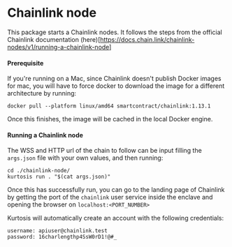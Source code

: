 Chainlink node
==============

This package starts a Chainlink nodes. It follows the steps from the official Chainlink documentation (here)[https://docs.chain.link/chainlink-nodes/v1/running-a-chainlink-node]

#### Prerequisite
If you're running on a Mac, since Chainlink doesn't publish Docker images for mac, you will have to force docker to download the image for a different architecture by running:
```
docker pull --platform linux/amd64 smartcontract/chainlink:1.13.1
```
Once this finishes, the image will be cached in the local Docker engine.

#### Running a Chainlink node
The WSS and HTTP url of the chain to follow can be input filling the `args.json` file with your own values, and then running:
```
cd ./chainlink-node/
kurtosis run . "$(cat args.json)"
```

Once this has successfully run, you can go to the landing page of Chainlink by getting the port of the `chainlink` user service inside the enclave and opening the browser on `localhost:<PORT_NUMBER>`

Kurtosis will automatically create an account with the following credentials:
```
username: apiuser@chainlink.test
password: 16charlengthp4SsW0rD1!@#_
```


